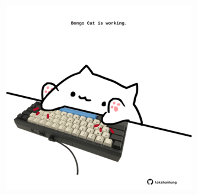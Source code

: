 <!-- built at 10/05/2022, 02:25:24 UTC -->
<p align="center">
  <img width="500" height="500" src="./ReadmeImage.svg">
</p>
